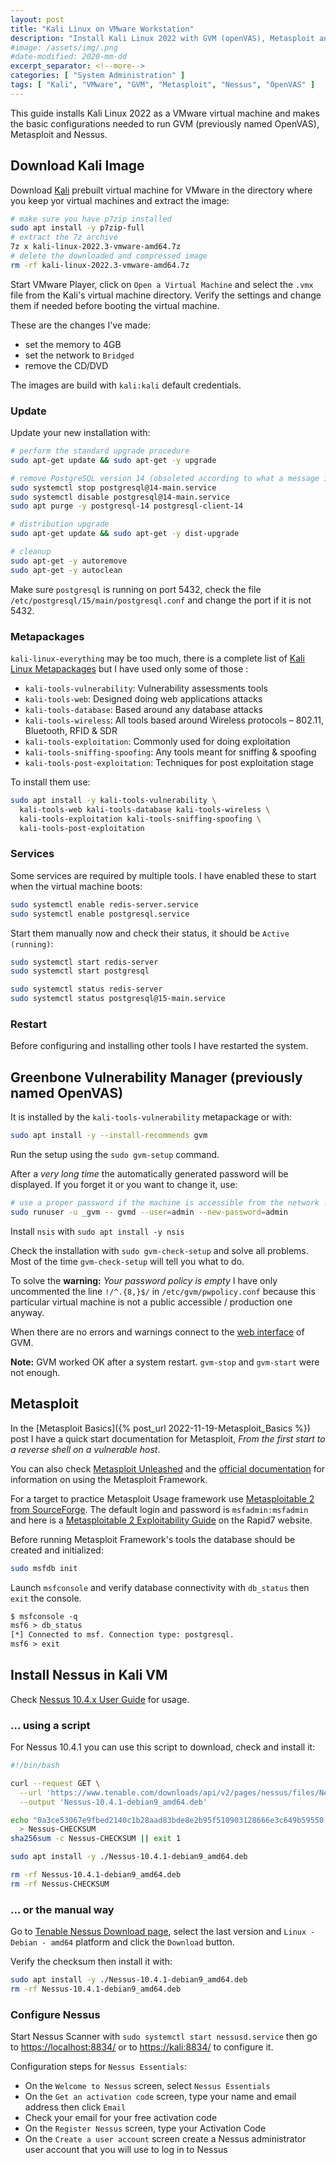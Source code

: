 ```yaml
---
layout: post
title: "Kali Linux on VMware Workstation"
description: "Install Kali Linux 2022 with GVM (openVAS), Metasploit and Nessus on VMWare Workstation Player"
#image: /assets/img/.png
#date-modified: 2020-mm-dd
excerpt_separator: <!--more-->
categories: [ "System Administration" ]
tags: [ "Kali", "VMware", "GVM", "Metasploit", "Nessus", "OpenVAS" ]
---
```


This guide installs Kali Linux 2022 as a VMware virtual machine and makes the basic configurations needed to run GVM (previously named OpenVAS), Metasploit and Nessus.

## Download Kali Image

Download [Kali](https://www.kali.org/get-kali/) prebuilt virtual machine for VMware in the directory where you keep yor virtual machines and extract the image:

```sh
# make sure you have p7zip installed
sudo apt install -y p7zip-full
# extract the 7z archive
7z x kali-linux-2022.3-vmware-amd64.7z
# delete the downloaded and compressed image
rm -rf kali-linux-2022.3-vmware-amd64.7z
```

Start VMware Player, click on `Open a Virtual Machine` and select the `.vmx` file from the Kali's virtual machine directory.
Verify the settings and change them if needed before booting the virtual machine.

These are the changes I've made:

- set the memory to 4GB
- set the network to `Bridged`
- remove the CD/DVD

The images are build with `kali:kali` default credentials.

### Update

Update your new installation with:

```sh
# perform the standard upgrade procedure
sudo apt-get update && sudo apt-get -y upgrade

# remove PostgreSQL version 14 (obsoleted according to what a message in the previous step told)
sudo systemctl stop postgresql@14-main.service
sudo systemctl disable postgresql@14-main.service
sudo apt purge -y postgresql-14 postgresql-client-14

# distribution upgrade
sudo apt-get update && sudo apt-get -y dist-upgrade

# cleanup
sudo apt-get -y autoremove
sudo apt-get -y autoclean
```

Make sure `postgresql` is running on port 5432, check the file `/etc/postgresql/15/main/postgresql.conf` and change the port if it is not 5432.

### Metapackages

`kali-linux-everything` may be too much, there is a complete list of [Kali Linux Metapackages](https://www.kali.org/docs/general-use/metapackages/) but I have used only some of those :

- `kali-tools-vulnerability`: Vulnerability assessments tools
- `kali-tools-web`: Designed doing web applications attacks
- `kali-tools-database`: Based around any database attacks
- `kali-tools-wireless`: All tools based around Wireless protocols – 802.11, Bluetooth, RFID & SDR
- `kali-tools-exploitation`: Commonly used for doing exploitation
- `kali-tools-sniffing-spoofing`: Any tools meant for sniffing & spoofing
- `kali-tools-post-exploitation`: Techniques for post exploitation stage

To install them use:

```sh
sudo apt install -y kali-tools-vulnerability \
  kali-tools-web kali-tools-database kali-tools-wireless \
  kali-tools-exploitation kali-tools-sniffing-spoofing \
  kali-tools-post-exploitation
```

### Services

Some services are required by multiple tools. I have enabled these to start when the virtual machine boots:

```sh
sudo systemctl enable redis-server.service
sudo systemctl enable postgresql.service
```

Start them manually now and check their status, it should be `Active (running)`:

```sh
sudo systemctl start redis-server
sudo systemctl start postgresql

sudo systemctl status redis-server
sudo systemctl status postgresql@15-main.service
```

### Restart

Before configuring and installing other tools I have restarted the system.

## Greenbone Vulnerability Manager (previously named OpenVAS)

It is installed by the `kali-tools-vulnerability` metapackage or with:

```sh
sudo apt install -y --install-recommends gvm
```

Run the setup using the `sudo gvm-setup` command.

After a *very long time* the automatically generated password will be displayed. If you forget it or you want to change it, use:

```sh
# use a proper password if the machine is accessible from the network !
sudo runuser -u _gvm -- gvmd --user=admin --new-password=admin
```

Install `nsis` with `sudo apt install -y nsis`

Check the installation with `sudo gvm-check-setup` and solve all problems.
Most of the time `gvm-check-setup` will tell you what to do.

To solve the **warning:** *Your password policy is empty* I have only uncommented the line `!/^.{8,}$/` in `/etc/gvm/pwpolicy.conf` because this particular virtual machine is not a public accessible / production one anyway.

When there are no errors and warnings connect to the [web interface](https://127.0.0.1:9392) of GVM.

**Note:** GVM worked OK after a system restart. `gvm-stop` and `gvm-start` were not enough.

## Metasploit

In the [Metasploit Basics]({% post_url 2022-11-19-Metasploit_Basics %}) post I have a quick start documentation for Metasploit, *From the first start to a reverse shell on a vulnerable host*.

You can also check [Metasploit Unleashed](https://www.offensive-security.com/metasploit-unleashed/) and the [official documentation](https://docs.rapid7.com/metasploit/) for information on using the Metasploit Framework.

For a target to practice Metasploit Usage framework use [Metasploitable 2 from SourceForge](http://sourceforge.net/projects/metasploitable/files/Metasploitable2/). The default login and password is `msfadmin:msfadmin` and here is a [Metasploitable 2 Exploitability Guide](https://community.rapid7.com/docs/DOC-1875) on the Rapid7 website.

Before running Metasploit Framework's tools the database should be created and initialized:

```sh
sudo msfdb init
```

Launch `msfconsole` and verify database connectivity with `db_status` then `exit` the console.

```txt
$ msfconsole -q
msf6 > db_status
[*] Connected to msf. Connection type: postgresql.
msf6 > exit
```

## Install Nessus in Kali VM

Check [Nessus 10.4.x User Guide](https://docs.tenable.com/nessus/Content/GettingStarted.htm) for usage.

### ... using a script

For Nessus 10.4.1 you can use this script to download, check and install it:

```sh
#!/bin/bash

curl --request GET \
  --url 'https://www.tenable.com/downloads/api/v2/pages/nessus/files/Nessus-10.4.1-debian9_amd64.deb' \
  --output 'Nessus-10.4.1-debian9_amd64.deb'

echo "0a3ce53067e9fbed2140c1b28aad83bde8e2b95f510903128666e3c649b59550 *Nessus-10.4.1-debian9_amd64.deb" \
  > Nessus-CHECKSUM
sha256sum -c Nessus-CHECKSUM || exit 1

sudo apt install -y ./Nessus-10.4.1-debian9_amd64.deb

rm -rf Nessus-10.4.1-debian9_amd64.deb
rm -rf Nessus-CHECKSUM
```

### ... or the manual way

Go to [Tenable Nessus Download page](https://www.tenable.com/downloads/nessus), select the last version and `Linux - Debian - amd64` platform and click the `Download` button.

Verify the checksum then install it with:

```sh
sudo apt install -y ./Nessus-10.4.1-debian9_amd64.deb
rm -rf Nessus-10.4.1-debian9_amd64.deb
```

### Configure Nessus

Start Nessus Scanner with `sudo systemctl start nessusd.service` then go to [https://localhost:8834/](https://localhost:8834/) or to [https://kali:8834/](https://kali:8834/) to configure it.

Configuration steps for `Nessus Essentials`:

- On the `Welcome to Nessus` screen, select `Nessus Essentials`
- On the `Get an activation code` screen, type your name and email address then click `Email`
- Check your email for your free activation code
- On the `Register Nessus` screen, type your Activation Code
- On the `Create a user account` screen create a Nessus administrator user account that you will use to log in to Nessus
